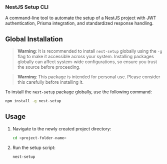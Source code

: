 ### NestJS Setup CLI

A command-line tool to automate the setup of a NestJS project with JWT authentication, Prisma integration, and standardized response handling.

## Global Installation

> **Warning**: It is recommended to install `nest-setup` globally using the `-g` flag to make it accessible across your system. Installing packages globally can affect system-wide configurations, so ensure you trust the source before proceeding.

> **Warning**: This package is intended for personal use. Please consider this carefully before installing it.

To install the `nest-setup` package globally, use the following command:

```bash
npm install -g nest-setup
```

## Usage

1. Navigate to the newly created project directory:
   ```bash
   cd <project-folder-name>
   ```
2. Run the setup script:
   ```bash
   nest-setup
   ```
